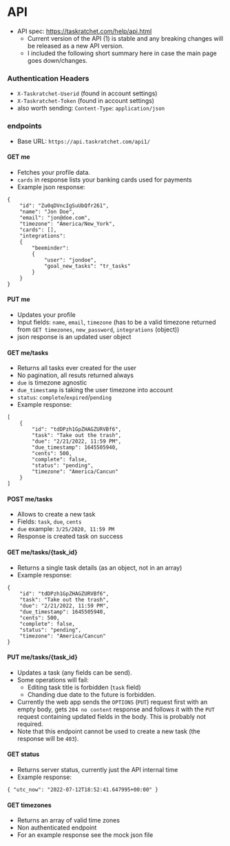 # API 

- API spec: https://taskratchet.com/help/api.html
	- Current version of the API (1) is stable and any breaking changes will be released as a new API version.
	- I included the following short summary here in case the main page goes down/changes. 

 ### Authentication Headers
 
 - `X-Taskratchet-Userid` (found in account settings)
 - `X-Taskratchet-Token` (found in account settings)
 - also worth sending: `Content-Type`:  `application/json`

### endpoints

- Base URL: `https://api.taskratchet.com/api1/`

#### GET me

- Fetches your profile data.
- `cards` in response lists your banking cards used for payments
- Example json response: 
```
{
    "id": "Zu0qDVncIgSuUbQfr261",
    "name": "Jon Doe",
    "email": "jon@doe.com",
    "timezone": "America/New_York",
    "cards": [],
    "integrations":
    {
        "beeminder":
        {
            "user": "jondoe",
            "goal_new_tasks": "tr_tasks"
        }
    }
}
```

#### PUT me 

- Updates your profile
- Input fields: `name`, `email`, `timezone` (has to be a valid timezone returned from `GET timezones`, `new_password`, `integrations` (object))
- json response is an updated user object

#### GET me/tasks

- Returns all tasks ever created for the user 
- No pagination, all resuts returned always
- `due` is timezone agnostic
- `due_timestamp` is taking the user timezone into account
- `status`: `complete`/`expired`/`pending`
- Example response:
```
[
    {
        "id": "tdDPzh1GpZHAGZURVBf6",
        "task": "Take out the trash",
        "due": "2/21/2022, 11:59 PM",
        "due_timestamp": 1645505940,
        "cents": 500,
        "complete": false,
        "status": "pending",
        "timezone": "America/Cancun"
    }
]
```

#### POST me/tasks 

- Allows to create a new task
- Fields: `task`, `due`, `cents`
- `due` example: `3/25/2020, 11:59 PM`
- Response is created task on success

#### GET me/tasks/{task_id}

- Returns a single task details (as an object, not in an array)
- Example response: 
```
{
    "id": "tdDPzh1GpZHAGZURVBf6",
    "task": "Take out the trash",
    "due": "2/21/2022, 11:59 PM",
    "due_timestamp": 1645505940,
    "cents": 500,
    "complete": false,
    "status": "pending",
    "timezone": "America/Cancun"
}
```

#### PUT me/tasks/{task_id}

- Updates a task (any fields can be send).
- Some operations will fail:
	- Editing task title is forbidden (`task` field)
	- Chanding due date to the future is forbidden.
- Currently the web app sends the `OPTIONS` (`PUT`) request first with an empty body, gets `204 no content` response and follows it with the `PUT` request containing updated fields in the body. This is probably not required.
- Note that this endpoint cannot be used to create a new task (the response will be `403`).

#### GET status

- Returns server status, currently just the API internal time
- Example response:
```
{ "utc_now": "2022-07-12T18:52:41.647995+00:00" }
```

#### GET timezones

- Returns an array of valid time zones
- Non authenticated endpoint
- For an example response see the mock json file
